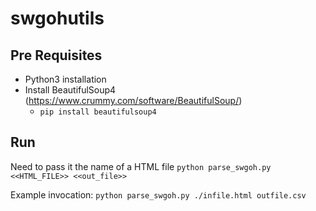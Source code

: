 # swgohutils
## Pre Requisites
- Python3 installation
- Install BeautifulSoup4 (https://www.crummy.com/software/BeautifulSoup/)
  - `pip install beautifulsoup4`

## Run
Need to pass it the name of a HTML file
`python parse_swgoh.py <<HTML_FILE>> <<out_file>>`

Example invocation:
`python parse_swgoh.py ./infile.html outfile.csv` 
